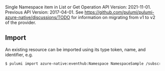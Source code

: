 Single Namespace item in List or Get Operation
API Version: 2021-11-01.
Previous API Version: 2017-04-01. See https://github.com/pulumi/pulumi-azure-native/discussions/TODO for information on migrating from v1 to v2 of the provider.
## Import

An existing resource can be imported using its type token, name, and identifier, e.g.

```sh
$ pulumi import azure-native:eventhub:Namespace NamespaceSample /subscriptions/SampleSubscription/resourceGroups/ResurceGroupSample/providers/Microsoft.EventHub/namespaces/NamespaceSample 
```

